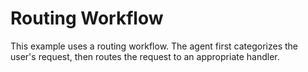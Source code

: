 # Routing Workflow

This example uses a routing workflow.  The agent first categorizes the user's request, then routes the request to an appropriate handler.
